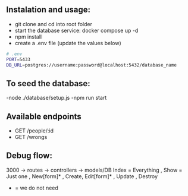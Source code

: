 ## Instalation and usage:
- git clone and cd into root folder
- start the database service: docker compose up -d
- npm install
- create a .env file (update the values below)

```sh
# .env
PORT=5433
DB_URL=postgres://username:password@localhost:5432/database_name
```
## To seed the database:
-node ./database/setup.js
-npm run start

## Available endpoints
- GET /people/:id
- GET /wrongs

## Debug flow:
3000 -> routes -> controllers -> models/DB
Index = Everything
, Show = Just one
, New[form]*
, Create,
 Edit[form]*
, Update
, Destroy

* = we do not need

